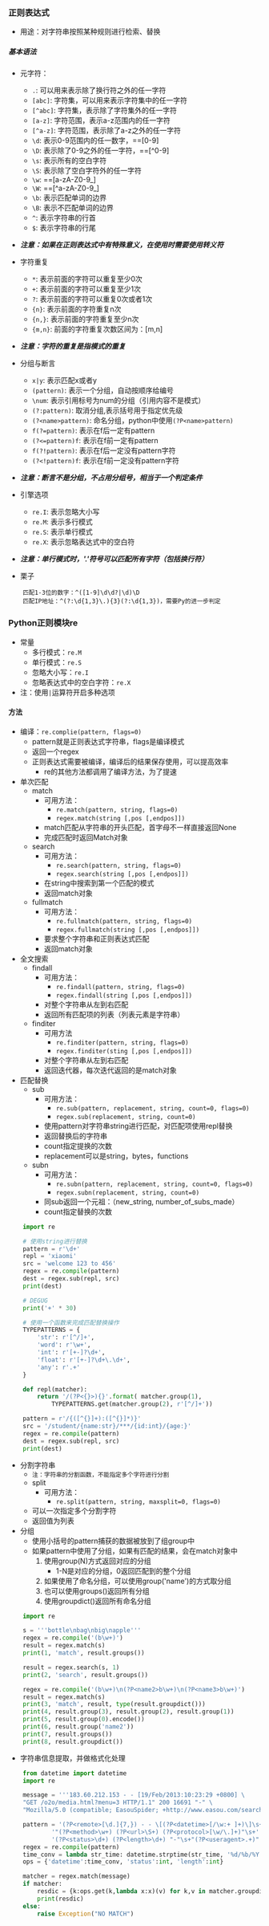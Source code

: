 ### 正则表达式 ###
- 用途：对字符串按照某种规则进行检索、替换

##### 基本语法 ####
- 元字符：
    - `.`: 可以用来表示除了换行符之外的任一字符
    - `[abc]`: 字符集，可以用来表示字符集中的任一字符
    - `[^abc]`: 字符集，表示除了字符集外的任一字符
    - `[a-z]`: 字符范围，表示a-z范围内的任一字符
    - `[^a-z]`: 字符范围，表示除了a-z之外的任一字符
    - `\d`: 表示0-9范围内的任一数字，==[0-9]
    - `\D`: 表示除了0-9之外的任一字符，==[^0-9]
    - `\s`: 表示所有的空白字符
    - `\S`: 表示除了空白字符外的任一字符
    - `\w`: ==[a-zA-Z0-9_]
    - `\W`: ==[^a-zA-Z0-9_]
    - `\b`: 表示匹配单词的边界
    - `\B`: 表示不匹配单词的边界
    - `^`: 表示字符串的行首
    - `$`: 表示字符串的行尾
- ***注意：如果在正则表达式中有特殊意义，在使用时需要使用转义符***

- 字符重复
    - `*`: 表示前面的字符可以重复至少0次
    - `+`: 表示前面的字符可以重复至少1次
    - `?`: 表示前面的字符可以重复0次或者1次
    - `{n}`: 表示前面的字符重复n次
    - `{n,}`: 表示前面的字符重复至少n次
    - `{m,n}`: 前面的字符重复次数区间为：[m,n]
- ***注意：字符的重复是指模式的重复***

- 分组与断言
    - `x|y`: 表示匹配x或者y
    - `(pattern)`: 表示一个分组，自动按顺序给编号
    - `\num`: 表示引用标号为num的分组（引用内容不是模式）
    - `(?:pattern)`: 取消分组,表示括号用于指定优先级
    - `(?<name>pattern)`: 命名分组，python中使用`(?P<name>pattern)`
    - `f(?=pattern)`: 表示在f后一定有pattern
    - `(?<=pattern)f`: 表示在f前一定有pattern
    - `f(?!pattern)`: 表示在f后一定没有pattern字符
    - `(?<!pattern)f`: 表示在f前一定没有pattern字符
- ***注意：断言不是分组，不占用分组号，相当于一个判定条件***

- 引擎选项
    - `re.I`: 表示忽略大小写
    - `re.M`: 表示多行模式
    - `re.S`: 表示单行模式
    - `re.X`: 表示忽略表达式中的空白符
- ***注意：单行模式时，'.'符号可以匹配所有字符（包括换行符）***

- 栗子
```
    匹配1-3位的数字：^([1-9]\d\d?|\d)\D
    匹配IP地址：^(?:\d{1,3}\.){3}(?:\d{1,3})，需要Py的进一步判定
```

### Python正则模块re
- 常量
    - 多行模式：`re.M`
    - 单行模式：`re.S`
    - 忽略大小写：`re.I`
    - 忽略表达式中的空白字符：`re.X`
- 注：使用`|`运算符开启多种选项

#### 方法
- 编译：`re.complie(pattern, flags=0)`
    - pattern就是正则表达式字符串，flags是编译模式
    - 返回一个regex
    - 正则表达式需要被编译，编译后的结果保存使用，可以提高效率
        - re的其他方法都调用了编译方法，为了提速
- 单次匹配
    - match
        - 可用方法：
            - `re.match(pattern, string, flags=0)`
            - `regex.match(string [,pos [,endpos]])`
        - match匹配从字符串的开头匹配，首字母不一样直接返回None
        - 完成匹配时返回Match对象
    - search
        - 可用方法：
            - `re.search(pattern, string, flags=0)`
            - `regex.search(string [,pos [,endpos]])`
        - 在string中搜索到第一个匹配的模式
        - 返回match对象
    - fullmatch
        - 可用方法：
            - `re.fullmatch(pattern, string, flags=0)`
            - `regex.fullmatch(string [,pos [,endpos]])`
        - 要求整个字符串和正则表达式匹配
        - 返回match对象
- 全文搜索
    - findall
        - 可用方法：
            - `re.findall(pattern, string, flags=0)`
            - `regex.findall(string [,pos [,endpos]])`
        - 对整个字符串从左到右匹配
        - 返回所有匹配项的列表（列表元素是字符串）
    - finditer
        - 可用方法
            - `re.finditer(pattern, string, flags=0)`
            - `regex.finditer(sting [,pos [,endpos]])`
        - 对整个字符串从左到右匹配
        - 返回迭代器，每次迭代返回的是match对象
- 匹配替换
    - sub
        - 可用方法：
            - `re.sub(pattern, replacement, string, count=0, flags=0)`
            - `regex.sub(replacement, string, count=0)`
        - 使用pattern对字符串string进行匹配，对匹配项使用repl替换
        - 返回替换后的字符串
        - count指定提换的次数
        - replacement可以是string，bytes，functions
    - subn
        - 可用方法：
            - `re.subn(pattern, replacement, string, count=0, flags=0)`
            - `regex.subn(replacement, string, count=0)`
        - 同sub返回一个元祖：（new_string, number_of_subs_made）
        - count指定替换的次数
```Python
    import re

    # 使用string进行替换
    pattern = r'\d+'
    repl = 'xiaomi'
    src = 'welcome 123 to 456'
    regex = re.compile(pattern)
    dest = regex.sub(repl, src)
    print(dest)

    # DEGUG
    print('+' * 30)

    # 使用一个函数来完成匹配替换操作
    TYPEPATTERNS = {
        'str': r'[^/]+',
        'word': r'\w+',
        'int': r'[+-]?\d+',
        'float': r'[+-]?\d+\.\d+',
        'any': r'.+'
    }

    def repl(matcher):
        return '/(?P<{}>){}'.format( matcher.group(1),
            TYPEPATTERNS.get(matcher.group(2), r'[^/]+'))

    pattern = r'/{([^{}]+):([^{}]*)}'
    src = '/student/{name:str}/***/{id:int}/{age:}'
    regex = re.compile(pattern)
    dest = regex.sub(repl, src)
    print(dest)
```

- 分割字符串
    - `注：字符串的分割函数，不能指定多个字符进行分割`
    - split
        - 可用方法：
            - `re.split(pattern, string, maxsplit=0, flags=0)`
    - 可以一次指定多个分割字符
    - 返回值为列表
- 分组
    - 使用小括号的pattern捕获的数据被放到了组group中
    - 如果pattern中使用了分组，如果有匹配的结果，会在match对象中
        1. 使用group(N)方式返回对应的分组   
            - 1-N是对应的分组，0返回匹配到的整个分组
        2. 如果使用了命名分组，可以使用group('name')的方式取分组
        3. 也可以使用groups()返回所有分组
        4. 使用groupdict()返回所有命名分组
```python
    import re

    s = '''bottle\nbag\nbig\napple'''
    regex = re.compile('(b\w+)')
    result = regex.match(s)
    print(1, 'match', result.groups())

    result = regex.search(s, 1)
    print(2, 'search', result.groups())

    regex = re.compile('(b\w+)\n(?P<name2>b\w+)\n(?P<name3>b\w+)')
    result = regex.match(s)
    print(3, 'match', result, type(result.groupdict()))
    print(4, result.group(3), result.group(2), result.group(1))
    print(5, result.group(0).encode())
    print(6, result.group('name2'))
    print(7, result.groups())
    print(8, result.groupdict())
```
- 字符串信息提取，并做格式化处理
```Python
    from datetime import datetime
    import re

    message = '''183.60.212.153 - - [19/Feb/2013:10:23:29 +0800] \
    "GET /o2o/media.html?menu=3 HTTP/1.1" 200 16691 "-" \
    "Mozilla/5.0 (compatible; EasouSpider; +http://www.easou.com/search/spider.html)"'''

    pattern = '(?P<remote>[\d.]{7,}) - - \[(?P<datetime>[/\w:+ ]+)\]\s+' \
            '"(?P<method>\w+) (?P<url>\S+) (?P<protocol>[\w/\.]+)"\s+' \
            '(?P<status>\d+) (?P<length>\d+) "-"\s+"(?P<useragent>.+)"'
    regex = re.compile(pattern)
    time_conv = lambda str_time: datetime.strptime(str_time, '%d/%b/%Y:%H:%M:%S %z')
    ops = {'datetime':time_conv, 'status':int, 'length':int}

    matcher = regex.match(message)
    if matcher:
        resdic = {k:ops.get(k,lambda x:x)(v) for k,v in matcher.groupdict().items()}
        print(resdic)
    else:
        raise Exception("NO MATCH")
```